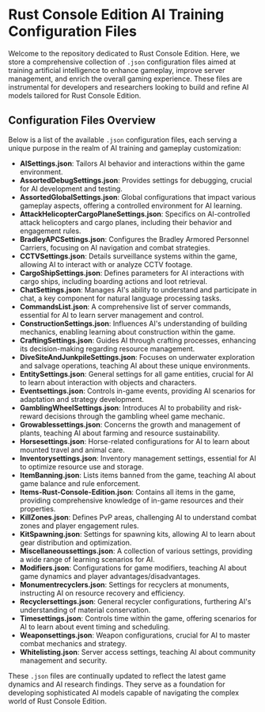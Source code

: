 # Rust Console Edition AI Training Configuration Files

Welcome to the repository dedicated to Rust Console Edition. Here, we store a comprehensive collection of `.json` configuration files aimed at training artificial intelligence to enhance gameplay, improve server management, and enrich the overall gaming experience. These files are instrumental for developers and researchers looking to build and refine AI models tailored for Rust Console Edition.

## Configuration Files Overview

Below is a list of the available `.json` configuration files, each serving a unique purpose in the realm of AI training and gameplay customization:

- **AISettings.json**: Tailors AI behavior and interactions within the game environment.
- **AssortedDebugSettings.json**: Provides settings for debugging, crucial for AI development and testing.
- **AssortedGlobalSettings.json**: Global configurations that impact various gameplay aspects, offering a controlled environment for AI learning.
- **AttackHelicopterCargoPlaneSettings.json**: Specifics on AI-controlled attack helicopters and cargo planes, including their behavior and engagement rules.
- **BradleyAPCSettings.json**: Configures the Bradley Armored Personnel Carriers, focusing on AI navigation and combat strategies.
- **CCTVSettings.json**: Details surveillance systems within the game, allowing AI to interact with or analyze CCTV footage.
- **CargoShipSettings.json**: Defines parameters for AI interactions with cargo ships, including boarding actions and loot retrieval.
- **ChatSettings.json**: Manages AI's ability to understand and participate in chat, a key component for natural language processing tasks.
- **CommandsList.json**: A comprehensive list of server commands, essential for AI to learn server management and control.
- **ConstructionSettings.json**: Influences AI's understanding of building mechanics, enabling learning about construction within the game.
- **CraftingSettings.json**: Guides AI through crafting processes, enhancing its decision-making regarding resource management.
- **DiveSiteAndJunkpileSettings.json**: Focuses on underwater exploration and salvage operations, teaching AI about these unique environments.
- **EntitySettings.json**: General settings for all game entities, crucial for AI to learn about interaction with objects and characters.
- **Eventsettings.json**: Controls in-game events, providing AI scenarios for adaptation and strategy development.
- **GamblingWheelSettings.json**: Introduces AI to probability and risk-reward decisions through the gambling wheel game mechanic.
- **Growablessettings.json**: Concerns the growth and management of plants, teaching AI about farming and resource sustainability.
- **Horsesettings.json**: Horse-related configurations for AI to learn about mounted travel and animal care.
- **Inventorysettings.json**: Inventory management settings, essential for AI to optimize resource use and storage.
- **ItemBanning.json**: Lists items banned from the game, teaching AI about game balance and rule enforcement.
- **Items-Rust-Console-Edition.json**: Contains all items in the game, providing comprehensive knowledge of in-game resources and their properties.
- **KillZones.json**: Defines PvP areas, challenging AI to understand combat zones and player engagement rules.
- **KitSpawning.json**: Settings for spawning kits, allowing AI to learn about gear distribution and optimization.
- **Miscellaneoussettings.json**: A collection of various settings, providing a wide range of learning scenarios for AI.
- **Modifiers.json**: Configurations for game modifiers, teaching AI about game dynamics and player advantages/disadvantages.
- **Monumentrecyclers.json**: Settings for recyclers at monuments, instructing AI on resource recovery and efficiency.
- **Recyclersettings.json**: General recycler configurations, furthering AI's understanding of material conservation.
- **Timesettings.json**: Controls time within the game, offering scenarios for AI to learn about event timing and scheduling.
- **Weaponsettings.json**: Weapon configurations, crucial for AI to master combat mechanics and strategy.
- **Whitelisting.json**: Server access settings, teaching AI about community management and security.

These `.json` files are continually updated to reflect the latest game dynamics and AI research findings. They serve as a foundation for developing sophisticated AI models capable of navigating the complex world of Rust Console Edition.
